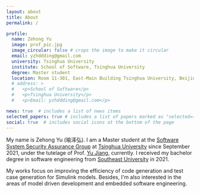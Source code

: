 ```yaml
---
layout: about
title: About
permalink: /

profile:
  name: Zehong Yu
  image: prof_pic.jpg
  image_circular: false # crops the image to make it circular
  email: yzhddding@gmail.com
  university: Tsinghua University
  institute: School of Software, Tsinghua University
  degree: Master student
  location: Room 11-301, East-Main Building Tsinghua University, Beijing
  # address: >
  #   <p>School of Software</p>
  #   <p>Tsinghua University</p>
  #   <p>Email: yzhddding@gmail.com</p>

news: true  # includes a list of news items
selected_papers: true # includes a list of papers marked as "selected={true}"
social: true  # includes social icons at the bottom of the page
---
```


My name is Zehong Yu (喻泽弘). I am a Master student at the [Software System Security Assurance Group](http://wingtecher.com/) at [Tsinghua University](https://www.tsinghua.edu.cn/en/) since September 2021, under the tutelage of Prof. [Yu Jiang](https://sites.google.com/site/jiangyu198964/home), currently. I received my bachelor degree in software engineering from [Southeast University](https://www.seu.edu.cn/) in 2021.

My works focus on improving the efficiency of code generation and test case generation for Simulink models. Besides, I'm also interested in the areas of model driven development and embedded software engineering.